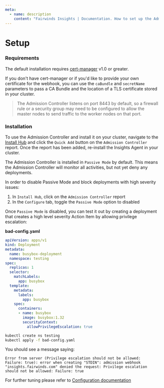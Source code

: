 ```yaml
---
meta:
  - name: description
    content: "Fairwinds Insights | Documentation. How to set up the Admission controller"
---
```

# Setup
### Requirements
The default installation requires [cert-manager](https://cert-manager.io/docs/installation/kubernetes/)
v1.0 or greater.

If you don't have cert-manager or if you'd like to provide your own certificate for the webhook, you can use the
`caBundle` and `secretName` parameters to pass a CA Bundle and the location of a TLS certificate
stored in your cluster.

> The Admission Controller listens on port 8443 by default, so a firewall rule or a security group may need to be configured to allow the master nodes to send traffic to the worker nodes on that port.

### Installation
To use the Admission Controller and install it on your cluster, navigate to the [Install Hub](/configure/agent/install-hub) and click the `Quick Add` button on the `Admission Controller` report. Once the report has been added, re-install the Insights Agent in your cluster.

The Admission Controller is installed in `Passive Mode` by default. This means the Admission Controller will monitor all activities, but not yet deny any deployments.

In order to disable Passive Mode and block deployments with high severity issues:
1. In `Install Hub`, click on the `Admission Controller` report
2. In the `Configure` tab, toggle the `Passive Mode` option to disabled


Once `Passive Mode` is disabled, you can test it out by creating a deployment that creates a high level severity Action Item
by allowing privilege escalation:

**bad-config.yaml**
```yaml
apiVersion: apps/v1
kind: Deployment
metadata:
  name: busybox-deployment
  namespace: testing
spec:
  replicas: 1
  selector:
    matchLabels:
      app: busybox
  template:
    metadata:
      labels:
        app: busybox
    spec:
      containers:
      - name: busybox
        image: busybox:1.32
        securityContext:
          allowPrivilegeEscalation: true
```

```bash
kubectl create ns testing
kubectl apply -f bad-config.yaml
```

You should see a message saying:
```
Error from server (Privilege escalation should not be allowed: Failure: true): error when creating "STDIN": admission webhook "insights.fairwinds.com" denied the request: Privilege escalation should not be allowed: Failure: true
```


For further tuning please refer to [Configuration documentation](/configure/admission/configuration)